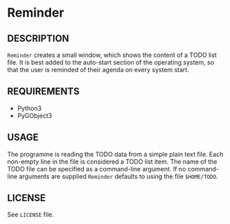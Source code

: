 Reminder
========


## DESCRIPTION

`Reminder` creates a small window, which shows the content of a TODO list file.
It is best added to the auto-start section of the operating system, so that the
user is reminded of their agenda on every system start.

## REQUIREMENTS

 * Python3
 * PyGObject3

## USAGE

The programme is reading the TODO data from a simple plain text file.  Each
non-empty line in the file is considered a TODO list item.  The name of the TODO
file can be specified as a command-line argument.  If no command-line arguments
are supplied `Reminder` defaults to using the file `$HOME/TODO`.

## LICENSE

See `LICENSE` file.
